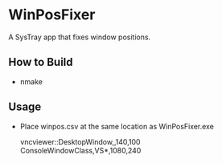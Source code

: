 # WinPosFixer

A SysTray app that fixes window positions.

## How to Build

  * nmake

## Usage

  * Place winpos.csv at the same location as WinPosFixer.exe

    vncviewer::DesktopWindow,,140,100
    ConsoleWindowClass,VS*,1080,240
